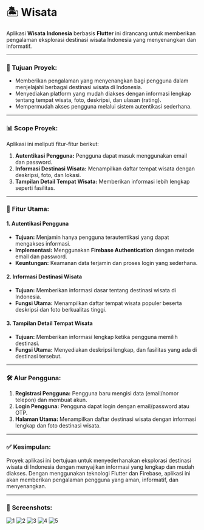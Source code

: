 # 🏝️ Wisata

Aplikasi **Wisata Indonesia** berbasis **Flutter** ini dirancang untuk memberikan pengalaman eksplorasi destinasi wisata Indonesia yang menyenangkan dan informatif.

---

### 🎯 Tujuan Proyek:
- Memberikan pengalaman yang menyenangkan bagi pengguna dalam menjelajahi berbagai destinasi wisata di Indonesia.
- Menyediakan platform yang mudah diakses dengan informasi lengkap tentang tempat wisata, foto, deskripsi, dan ulasan (rating).
- Mempermudah akses pengguna melalui sistem autentikasi sederhana.

---

### 📊 **Scope Proyek:**
Aplikasi ini meliputi fitur-fitur berikut:
1. **Autentikasi Pengguna:** Pengguna dapat masuk menggunakan email dan password.
2. **Informasi Destinasi Wisata:** Menampilkan daftar tempat wisata dengan deskripsi, foto, dan lokasi.
3. **Tampilan Detail Tempat Wisata:** Memberikan informasi lebih lengkap seperti fasilitas.

---

### 🔑 **Fitur Utama:**

#### 1. **Autentikasi Pengguna**
   - **Tujuan:** Menjamin hanya pengguna terautentikasi yang dapat mengakses informasi.
   - **Implementasi:** Menggunakan **Firebase Authentication** dengan metode email dan password.
   - **Keuntungan:** Keamanan data terjamin dan proses login yang sederhana.

#### 2. **Informasi Destinasi Wisata**
   - **Tujuan:** Memberikan informasi dasar tentang destinasi wisata di Indonesia.
   - **Fungsi Utama:** Menampilkan daftar tempat wisata populer beserta deskripsi dan foto berkualitas tinggi.

#### 3. **Tampilan Detail Tempat Wisata**
   - **Tujuan:** Memberikan informasi lengkap ketika pengguna memilih destinasi.
   - **Fungsi Utama:** Menyediakan deskripsi lengkap, dan fasilitas yang ada di destinasi tersebut.

---

### 🛠️ **Alur Pengguna:**
1. **Registrasi Pengguna:** Pengguna baru mengisi data (email/nomor telepon) dan membuat akun.
2. **Login Pengguna:** Pengguna dapat login dengan email/password atau OTP.
3. **Halaman Utama:** Menampilkan daftar destinasi wisata dengan informasi lengkap dan foto destinasi wisata.

---

### ✅ **Kesimpulan:**
Proyek aplikasi ini bertujuan untuk menyederhanakan eksplorasi destinasi wisata di Indonesia dengan menyajikan informasi yang lengkap dan mudah diakses. Dengan menggunakan teknologi Flutter dan Firebase, aplikasi ini akan memberikan pengalaman pengguna yang aman, informatif, dan menyenangkan.

---

### 📸 **Screenshots:**

![1](https://github.com/user-attachments/assets/87854ebb-0247-445d-bc88-40a26c0b9a71)
![2](https://github.com/user-attachments/assets/22443ac5-da93-4e9b-a086-0ef50c113698)
![3](https://github.com/user-attachments/assets/0acb6574-5a75-4ccd-902e-d7683e6d3d07)
![4](https://github.com/user-attachments/assets/77d787f4-b641-46a2-8138-805711d3b437)
![5](https://github.com/user-attachments/assets/5d4ce8cf-b143-440b-b9b9-ed15572ba164)

